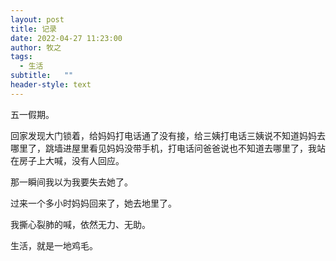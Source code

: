 ```yaml
---
layout: post
title: 记录
date: 2022-04-27 11:23:00
author: 牧之
tags:
  - 生活
subtitle:   ""
header-style: text
---
```


五一假期。

回家发现大门锁着，给妈妈打电话通了没有接，给三姨打电话三姨说不知道妈妈去哪里了，跳墙进屋里看见妈妈没带手机，打电话问爸爸说也不知道去哪里了，我站在房子上大喊，没有人回应。

那一瞬间我以为我要失去她了。

过来一个多小时妈妈回来了，她去地里了。

我撕心裂肺的喊，依然无力、无助。

生活，就是一地鸡毛。
